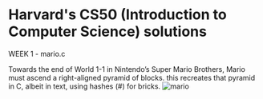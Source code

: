 # Harvard's CS50 (Introduction to Computer Science) solutions

WEEK 1 - mario.c

Towards the end of World 1-1 in Nintendo’s Super Mario Brothers, Mario must ascend a right-aligned pyramid of blocks. this recreates that pyramid in C, albeit in text, using hashes (#) for bricks. 
![mario](https://user-images.githubusercontent.com/100543895/158593257-8208ff79-fd5a-4cb8-bc2b-2cee31e0457c.png)


